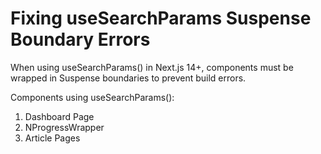 # Fixing useSearchParams Suspense Boundary Errors

When using useSearchParams() in Next.js 14+, components must be wrapped in Suspense boundaries to prevent build errors.

Components using useSearchParams():
1. Dashboard Page
2. NProgressWrapper
3. Article Pages
